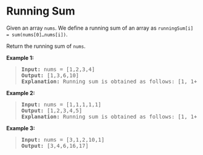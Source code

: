 # Running Sum


Given an array `nums`. We define a running sum of an array as `runningSum[i] = sum(nums[0]…nums[i])`.

Return the running sum of `nums`.

**Example 1:**

> <pre><strong>Input:</strong> nums = [1,2,3,4]
> <strong>Output:</strong> [1,3,6,10]
> <strong>Explanation:</strong> Running sum is obtained as follows: [1, 1+2, 1+2+3, 1+2+3+4].</pre>

**Example 2:**

> <pre><strong>Input:</strong> nums = [1,1,1,1,1]
> <strong>Output:</strong> [1,2,3,4,5]
> <strong>Explanation:</strong> Running sum is obtained as follows: [1, 1+1, 1+1+1, 1+1+1+1, 1+1+1+1+1].</pre>

**Example 3:**

> <pre><strong>Input:</strong> nums = [3,1,2,10,1]
> <strong>Output:</strong> [3,4,6,16,17]</pre>
